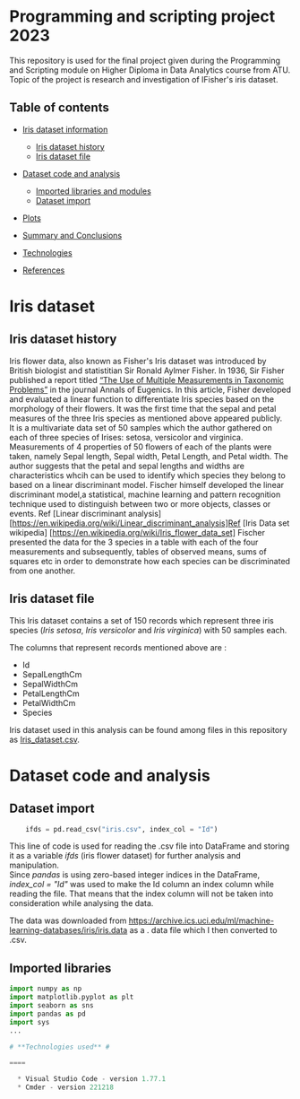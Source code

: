 # Programming and scripting project 2023

This repository is used for the final project given during the Programming and Scripting module on Higher Diploma in Data Analytics course from ATU. Topic of the project is research and investigation of IFisher's iris dataset.

## Table of contents
* [Iris dataset information](#iris-dataset)
    * [Iris dataset history](#iris-dataset-history)
    * [Iris dataset file](#iris-dataset-file)
* [Dataset code and analysis](#dataset-code-and-analysis)

    * [Imported libraries and modules](#imported-libraries-and-modules)
    * [Dataset import](#dataset-import)

* [Plots](#plots)

* [Summary and Conclusions](#conclusions)
* [Technologies](#technologies)

* [References](#references)

# **Iris dataset**

## **Iris dataset history**

Iris flower data, also known as Fisher's Iris dataset was introduced by British biologist and statistitian Sir Ronald Aylmer Fisher. In 1936, Sir Fisher published a report titled [“The Use of Multiple Measurements in Taxonomic Problems”](https://onlinelibrary.wiley.com/doi/epdf/10.1111/j.1469-1809.1936.tb02137.x) in the journal Annals of Eugenics. In this article, Fisher developed and evaluated a linear function to differentiate Iris species based on the morphology of their flowers. It was the first time that the sepal and petal measures of the three Iris species as mentioned above appeared publicly.\
It is a multivariate data set of 50 samples which the author gathered on each of three species of Irises: setosa, versicolor and virginica. Measurements of 4 properties of 50 flowers of each of the plants were taken, namely Sepal length, Sepal width, Petal Length, and Petal width. The author suggests that the petal and sepal lengths and widths are characteristics whcih can be used to identify which species they belong to based on a linear discriminant model. Fischer himself developed the linear discriminant model,a statistical, machine learning and pattern recognition technique used to distinguish between two or more objects, classes or events. Ref [Linear discriminant analysis] [https://en.wikipedia.org/wiki/Linear_discriminant_analysis]Ref [Iris Data set wikipedia] [https://en.wikipedia.org/wiki/Iris_flower_data_set] Fischer presented the data for the 3 species in a table with each of the four measurements and subsequently, tables of observed means, sums of squares etc in order to demonstrate how each species can be discriminated from one another. 


## **Iris dataset file**

This Iris dataset contains a set of 150 records which represent three iris species (*Iris setosa*, *Iris versicolor* and *Iris virginica*) with 50 samples each. 

The columns that represent records mentioned above are :

* Id
* SepalLengthCm
* SepalWidthCm
* PetalLengthCm
* PetalWidthCm
* Species


Iris dataset used in this analysis can be found among files in this repository as [Iris_dataset.csv](https://github.com/lgrealish/pands-project/blob/main/iris.csv).

# **Dataset code and analysis**

## **Dataset import**
```python
    ifds = pd.read_csv("iris.csv", index_col = "Id")
```
This line of code is used for reading the .csv file into DataFrame and storing it as a variable *ifds* (iris flower dataset) for further analysis and manipulation.\
Since *pandas* is using zero-based integer indices in the DataFrame,  *index_col = "Id"* was used to make the Id column an index column while reading the file. That means that the index column will not be taken into consideration while analysing the data.

The data was downloaded from https://archive.ics.uci.edu/ml/machine-learning-databases/iris/iris.data as a . data file which I then converted to .csv.

## **Imported libraries**

```python
import numpy as np
import matplotlib.pyplot as plt
import seaborn as sns
import pandas as pd
import sys
...

# **Technologies used** #

====

  * Visual Studio Code - version 1.77.1
  * Cmder - version 221218